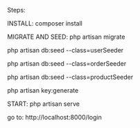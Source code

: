 







Steps:

INSTALL:
composer install

MIGRATE AND SEED:
php artisan migrate

php artisan db:seed --class=userSeeder

php artisan db:seed --class=orderSeeder

php artisan db:seed --class=productSeeder

php artisan key:generate

START:
php artisan serve

go to:
http://localhost:8000/login
